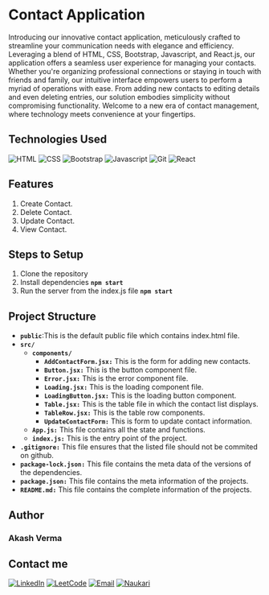 # Contact Application

Introducing our innovative contact application, meticulously crafted to streamline your communication needs with elegance and efficiency. Leveraging a blend of HTML, CSS, Bootstrap, Javascript, and React.js, our application offers a seamless user experience for managing your contacts. Whether you're organizing professional connections or staying in touch with friends and family, our intuitive interface empowers users to perform a myriad of operations with ease. From adding new contacts to editing details and even deleting entries, our solution embodies simplicity without compromising functionality. Welcome to a new era of contact management, where technology meets convenience at your fingertips.

## Technologies Used

![HTML](https://img.shields.io/badge/HTML5-E34F26?style=for-the-badge&logo=html5&logoColor=white)
![CSS](https://img.shields.io/badge/CSS3-1572B6?style=for-the-badge&logo=css3&logoColor=white)
![Bootstrap](https://img.shields.io/badge/Bootstrap-563D7C?style=for-the-badge&logo=bootstrap&logoColor=white)
![Javascript](https://img.shields.io/badge/JavaScript-F7DF1E?style=for-the-badge&logo=javascript&logoColor=black)
![Git](https://img.shields.io/badge/GIT-E44C30?style=for-the-badge&logo=git&logoColor=white)
![React](https://img.shields.io/badge/React-20232A?style=for-the-badge&logo=react&logoColor=61DAFB)

## Features

1. Create Contact.
2. Delete Contact.
3. Update Contact.
4. View Contact.

## Steps to Setup

1. Clone the repository
2. Install dependencies **`npm start`**
3. Run the server from the index.js file **`npm start`**

## Project Structure

- **`public`**:This is the default public file which contains index.html file.
- **`src/`**
  - **`components/`**
    - **`AddContactForm.jsx:`** This is the form for adding new contacts.
    - **`Button.jsx:`** This is the button component file.
    - **`Error.jsx:`** This is the error component file.
    - **`Loading.jsx:`** This is the loading component file.
    - **`LoadingButton.jsx:`** This is the loading button component.
    - **`Table.jsx:`** This is the table file in which the contact list displays.
    - **`TableRow.jsx:`** This is the table row components.
    - **`UpdateContactForm:`** This is form to update contact information.
  - **`App.js:`** This file contains all the state and functions.
  - **`index.js:`** This is the entry point of the project.
- **`.gitignore:`** This file ensures that the listed file should not be commited on github.
- **`package-lock.json:`** This file contains the meta data of the versions of the dependencies.
- **`package.json:`** This file contains the meta information of the projects.
- **`README.md:`** This file contains the complete information of the projects.

## Author

### Akash Verma

## Contact me

[![LinkedIn](https://img.shields.io/badge/LinkedIn-0077B5?style=for-the-badge&logo=linkedin&logoColor=white)](https://www.linkedin.com/in/akash-verma-09aug2000/) [![LeetCode](https://img.shields.io/badge/-LeetCode-FFA116?style=for-the-badge&logo=LeetCode&logoColor=black)](https://leetcode.com/Akash_Verma2000/) [![Email](https://img.shields.io/badge/Email-D14836?style=for-the-badge&logo=gmail&logoColor=white)](mailto:akash.verma217112@gmail.com)
[![Naukari](https://img.shields.io/badge/Naukri.com-0A66C2?style=for-the-badge&logo=Naukri.com&logoColor=white)](https://www.naukri.com/mnjuser/profile)
